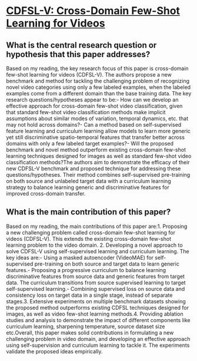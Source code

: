 # [CDFSL-V: Cross-Domain Few-Shot Learning for Videos](https://arxiv.org/abs/2309.03989)

## What is the central research question or hypothesis that this paper addresses?

Based on my reading, the key research focus of this paper is cross-domain few-shot learning for videos (CDFSL-V). The authors propose a new benchmark and method for tackling the challenging problem of recognizing novel video categories using only a few labeled examples, when the labeled examples come from a different domain than the base training data. The key research questions/hypotheses appear to be:- How can we develop an effective approach for cross-domain few-shot video classification, given that standard few-shot video classification methods make implicit assumptions about similar modes of variation, temporal dynamics, etc. that may not hold across domains?- Can a method based on self-supervised feature learning and curriculum learning allow models to learn more generic yet still discriminative spatio-temporal features that transfer better across domains with only a few labeled target examples?- Will the proposed benchmark and novel method outperform existing cross-domain few-shot learning techniques designed for images as well as standard few-shot video classification methods?The authors aim to demonstrate the efficacy of their new CDFSL-V benchmark and proposed technique for addressing these questions/hypotheses. Their method combines self-supervised pre-training on both source and unlabeled target data with a curriculum learning strategy to balance learning generic and discriminative features for improved cross-domain transfer.


## What is the main contribution of this paper?

Based on my reading, the main contributions of this paper are:1. Proposing a new challenging problem called cross-domain few-shot learning for videos (CDFSL-V). This extends the existing cross-domain few-shot learning problem to the video domain. 2. Developing a novel approach to solve CDFSL-V using self-supervised learning and curriculum learning. The key ideas are:- Using a masked autoencoder (VideoMAE) for self-supervised pre-training on both source and target data to learn generic features.- Proposing a progressive curriculum to balance learning discriminative features from source data and generic features from target data. The curriculum transitions from source supervised learning to target self-supervised learning.- Combining supervised loss on source data and consistency loss on target data in a single stage, instead of separate stages.3. Extensive experiments on multiple benchmark datasets showing the proposed method outperforms existing CDFSL techniques designed for images, as well as video few-shot learning methods.4. Providing ablation studies and analysis to demonstrate the impact of different components like curriculum learning, sharpening temperature, source dataset size etc.Overall, this paper makes solid contributions in formulating a new challenging problem in video domain, and developing an effective approach using self-supervision and curriculum learning to tackle it. The experiments validate the proposed ideas empirically.
